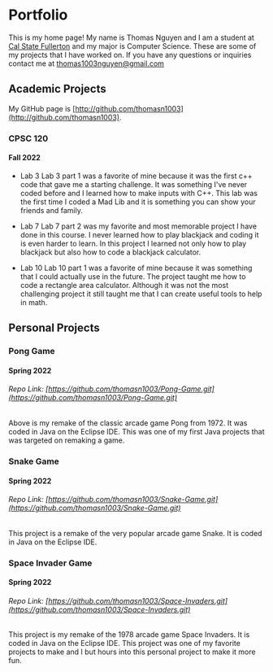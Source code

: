 # Portfolio
This is my home page! My name is Thomas Nguyen and I am a student at [Cal State Fullerton](http://www.fullerton.edu/) and my major is Computer Science. These are some of my projects that I have worked on. If you have any questions or inquiries contact me at thomas1003nguyen@gmail.com

## Academic Projects
My GitHub page is [http://github.com/thomasn1003](http://github.com/thomasn1003).


### CPSC 120

#### Fall 2022

* Lab 3
Lab 3 part 1 was a favorite of mine because it was the first c++ code that gave me a starting challenge. It was something I've never coded before and I learned how to make inputs with C++. This lab was the first time I coded a Mad Lib and it is something you can show your friends and family. 

* Lab 7
Lab 7 part 2 was my favorite and most memorable project I have done in this course. I never learned how to play blackjack and coding it is even harder to learn. In this project I learned not only how to play blackjack but also how to code a blackjack calculator. 

* Lab 10
Lab 10 part 1 was a favorite of mine because it was something that I could actually use in the future. The project taught me how to code a rectangle area calculator. Although it was not the most challenging project it still taught me that I can create useful tools to help in math. 

## Personal Projects

### Pong Game

#### Spring 2022

###### Repo Link: [https://github.com/thomasn1003/Pong-Game.git](https://github.com/thomasn1003/Pong-Game.git)

Above is my remake of the classic arcade game Pong from 1972. It was coded in Java on the Eclipse IDE. This was one of my first Java projects that was targeted on remaking a game. 


### Snake Game

#### Spring 2022

###### Repo Link: [https://github.com/thomasn1003/Snake-Game.git](https://github.com/thomasn1003/Snake-Game.git)

This project is a remake of the very popular arcade game Snake. It is coded in Java on the Eclipse IDE.


### Space Invader Game

#### Spring 2022

###### Repo Link: [https://github.com/thomasn1003/Space-Invaders.git](https://github.com/thomasn1003/Space-Invaders.git)

This project is my remake of the 1978 arcade game Space Invaders. It is coded in Java on the Eclipse IDE. This project was one of my favorite projects to make and I but hours into this personal project to make it more fun. 
